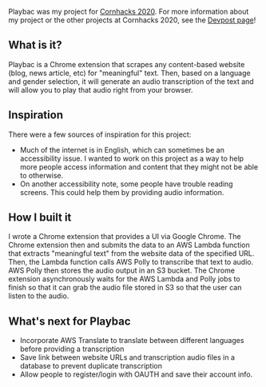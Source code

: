 Playbac was my project for [Cornhacks 2020](https://cornhacks.com/). For more information about my project or the other projects at Cornhacks 2020, see the [Devpost page](https://devpost.com/software/playbric)!

## What is it? 
Playbac is a Chrome extension that scrapes any content-based website (blog, news article, etc) for "meaningful" text. Then, based on a language and gender selection, it will generate an audio transcription of the text and will allow you to play that audio right from your browser.

## Inspiration
There were a few sources of inspiration for this project:

- Much of the internet is in English, which can sometimes be an accessibility issue. I wanted to work on this project as a way to help more people access information and content that they might not be able to otherwise.
- On another accessibility note, some people have trouble reading screens. This could help them by providing audio information.

## How I built it
I wrote a Chrome extension that provides a UI via Google Chrome. The Chrome extension then and submits the data to an AWS Lambda function that extracts "meaningful text" from the website data of the specified URL. Then, the Lambda function calls AWS Polly to transcribe that text to audio. AWS Polly then stores the audio output in an S3 bucket. The Chrome extension asynchronously waits for the AWS Lambda and Polly jobs to finish so that it can grab the audio file stored in S3 so that the user can listen to the audio.

## What's next for Playbac
- Incorporate AWS Translate to translate between different languages before providing a transcription
- Save link between website URLs and transcription audio files in a database to prevent duplicate transcription
- Allow people to register/login with OAUTH and save their account info.
